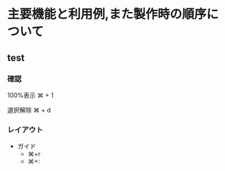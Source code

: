 # 主要機能と利用例,また製作時の順序について

## test

### 確認

100%表示 ⌘ + 1

選択解除
⌘ + d

### レイアウト

- ガイド
  - ⌘+r
  - ⌘+: